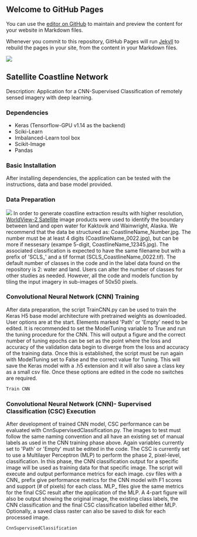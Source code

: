 ## Welcome to GitHub Pages

You can use the [editor on GitHub](https://github.com/alexiaxreyes/SatelliteCoastlineNetwork/edit/gh-pages/index.md) to maintain and preview the content for your website in Markdown files.

Whenever you commit to this repository, GitHub Pages will run [Jekyll](https://jekyllrb.com/) to rebuild the pages in your site, from the content in your Markdown files.

![](https://www.spaceflightinsider.com/wp-content/uploads/2016/07/worldview-3-1.jpg)

## Satellite Coastline Network 
Description: Application for a CNN-Supervised Classification of remotely sensed imagery with deep learning. 

### Dependencies 
* Keras (Tensorflow-GPU v1.14 as the backend) 
* Sciki-Learn 
* Imbalanced-Learn tool box
* Scikit-Image 
* Pandas 

### Basic Installation 
After installing dependencies, the application can be tested with the instructions, data and base model provided. 

### Data Preparation 
![](https://www.spaceflightinsider.com/wp-content/uploads/2016/07/worldview-3-1.jpg)
In order to generate coastline extraction results with higher resolution, [WorldView-2 Satellite](https://www.satimagingcorp.com/satellite-sensors/worldview-2/) image products were used to identify the boundary between land and open water for Kaktovik and Wainwright, Alaska. We recommend that the data be structured as: CoastlineName_Number.jpg. The number must be at least 4 digits (CoastlineName_0022.jpg), but can be more if nessesary (exampe 5-digit, CoastlineName_12345.jpg). The associated classification is expected to have the same filename but with a prefix of 'SCLS_' and a tif format (SCLS_CoastlineName_0022.tif). The default number of classes in the code and in the label data found on the repository is 2: water and land. Users can alter the number of classes for other studies as needed. However, all the code and models function by tiling the input imagery in sub-images of 50x50 pixels.

### Convolutional Neural Network (CNN) Training 
After data preparation, the script TrainCNN.py can be used to train the Keras H5 base model architecture with pretrained weights as downloaded. User options are at the start. Elements marked 'Path' or 'Empty' need to be edited. It is recommended to set the ModelTuning variable to True and run the tuning procedure for the CNN. This will output a figure and the correct number of tuning epochs can be set as the point where the loss and accuracy of the validation data begin to diverge from the loss and accuracy of the training data. Once this is established, the script must be run again with ModelTuning set to False and the correct value for Tuning. This will save the Keras model with a .h5 extension and it will also save a class key as a small csv file. Once these options are edited in the code no switches are required. 
```Python
Train CNN
```

### Convolutional Neural Network (CNN)- Supervised Classification (CSC) Execution 
After development of trained CNN model, CSC performance can be evaluated with CnnSupervisedClassification.py. The images to test must follow the same naming convention and all have an existing set of manual labels as used in the CNN training phase above. Again variables currently set to 'Path' or 'Empty' must be edited in the code. The CSC is currently set to use a Multilayer Perceptron (MLP) to perform the phase 2, pixel-level, classification. In this phase, the CNN classification output for a specific image will be used as training data for that specific image. The script will execute and output performance metrics for each image. csv files with a CNN_ prefix give performance metrics for the CNN model with F1 scores and support (# of pixels) for each class. MLP_ files give the same metrics for the final CSC result after the application of the MLP. A 4-part figure will also be output showing the original image, the existing class labels, the CNN classification and the final CSC classification labelled either MLP. Optionally, a saved class raster can also be saved to disk for each processed image.
```Python
CnnSupervisedClassification
```

